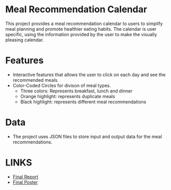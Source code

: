 # Meal Recommendation Calendar

This project provides a meal recommendation calendar to users to simplify meal planning and promote healthier eating habits. The calendar is user specific, using the information
provided by the user to make the visually pleasing calendar.

# Features
- Interactive features that allows the user to click on each day and see the recommended meals.
- Color-Coded Circles for divison of meal types.
   - Three colors: Represents breakfast, lunch and dinner
   - Orange highlight: represents duplicate meals
   - Black highlight: represents different meal recommendations
 
# Data
- The project uses JSON files to store input and output data for the meal recommendations.

# LINKS
- [Final Report](https://docs.google.com/document/d/1-TlA6cNSPUxbzIXzmE_NvYSLlNgeRdzp63AV4iP32QE/edit?usp=sharing)
- [Final Poster](https://claflin-my.sharepoint.com/:p:/g/personal/shastroman_claflin_edu/EdGD1ISfyodCoZDUufYpKdUB54BVybwkov5O0xSljH7nEQ?e=1HgMkw)
  

  
